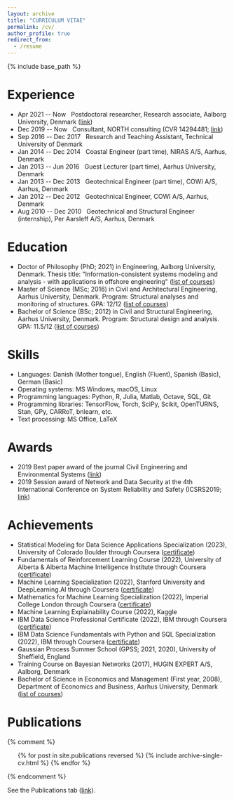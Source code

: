 ```yaml
---
layout: archive
title: "CURRICULUM VITAE"
permalink: /cv/
author_profile: true
redirect_from:
  - /resume
---
```


{% include base_path %}

Experience
====
* Apr 2021 -- Now &nbsp; Postdoctoral researcher, Research associate, Aalborg University, Denmark ([link](https://www.en.build.aau.dk/research/cecm/))
* Dec 2019 -- Now &nbsp; Consultant, NORTH consulting (CVR 14294481; [link](https://north-consulting.dk/))
* Sep 2016 -- Dec 2017 &nbsp; Research and Teaching Assistant, Technical University of Denmark
* Jan 2014 -- Dec 2014 &nbsp; Coastal Engineer (part time), NIRAS A/S, Aarhus, Denmark
* Jan 2013 -- Jun 2016 &nbsp; Guest Lecturer (part time), Aarhus University, Denmark
* Jan 2013 -- Dec 2013 &nbsp; Geotechnical Engineer (part time), COWI A/S, Aarhus, Denmark
* Jan 2012 -- Dec 2012 &nbsp; Geotechnical Engineer, COWI A/S, Aarhus, Denmark
* Aug 2010 -- Dec 2010 &nbsp; Geotechnical and Structural Engineer (internship), Per Aarsleff A/S, Aarhus, Denmark

Education
====
* Doctor of Philosophy (PhD; 2021) in Engineering, Aalborg University, Denmark. Thesis title: "Information-consistent systems modeling and analysis - with applications in offshore engineering" ([list of courses](https://nbviewer.jupyter.org/github/SebastianGlavind/SebastianGlavind.github.io/blob/master/files/ListOfCourses_PhDMScBSc.ipynb))
* Master of Science (MSc; 2016) in Civil and Architectural Engineering, Aarhus University, Denmark. Program: Structural analyses and monitoring of structures. GPA: 12/12 ([list of courses](https://nbviewer.jupyter.org/github/SebastianGlavind/SebastianGlavind.github.io/blob/master/files/ListOfCourses_PhDMScBSc.ipynb)) 
* Bachelor of Science (BSc; 2012) in Civil and Structural Engineering, Aarhus University, Denmark. Program: Structural design and analysis. GPA: 11.5/12 ([list of courses](https://nbviewer.jupyter.org/github/SebastianGlavind/SebastianGlavind.github.io/blob/master/files/ListOfCourses_PhDMScBSc.ipynb))

Skills
====
* Languages:
  Danish (Mother tongue), English (Fluent), Spanish (Basic), German (Basic)
* Operating systems:
  MS Windows, macOS, Linux 
* Programming languages:
  Python, R, Julia, Matlab, Octave, SQL, Git
* Programming libraries:
  TensorFlow, Torch, SciPy, Scikit, OpenTURNS, Stan, GPy, CARRoT, bnlearn, etc.
* Text processing: 
  MS Office, LaTeX

Awards
====
* 2019 Best paper award of the journal Civil Engineering and Environmental Systems ([link](https://think.taylorandfrancis.com/journal-prize-civil-engineering-and-environmental-systems-best-paper-award/))
* 2019 Session award of Network and Data Security at the 4th International Conference on System Reliability and Safety (ICSRS2019; [link](http://www.icsrs.org/icsrs19.html))

Achievements
====
* Statistical Modeling for Data Science Applications Specialization (2023), University of Colorado Boulder through Coursera ([certificate](https://coursera.org/share/064ea3e910d4c18d0ba62e61ffdd44f9))
* Fundamentals of Reinforcement Learning Course (2022), University of Alberta & Alberta Machine Intelligence Institute through Coursera ([certificate](https://coursera.org/share/41437f45d302c0fd0c2e6976f6ba6e35))
* Machine Learning Specialization (2022), Stanford University and DeepLearning.AI through Coursera ([certificate](https://coursera.org/share/221d4e8d0b2075e28d11c61fdeafb49e))
* Mathematics for Machine Learning Specialization (2022), Imperial College London through Coursera ([certificate](https://coursera.org/share/d026e453d4156fa8db4b49c683968191))
* Machine Learning Explainability Course (2022), Kaggle
* IBM Data Science Professional Certificate (2022), IBM through Coursera ([certificate](https://www.credly.com/badges/e083881c-fa68-4228-b83a-e7f9bafb8d1f/public_url))
* IBM Data Science Fundamentals with Python and SQL Specialization (2022), IBM through Coursera ([certificate](https://www.credly.com/badges/2c9e548e-0d5e-4ec4-8504-51d1ced03b14/public_url)) 
* Gaussian Process Summer School (GPSS; 2021, 2020), University of Sheffield, England
* Training Course on Bayesian Networks (2017), HUGIN EXPERT A/S, Aalborg, Denmark
* Bachelor of Science in Economics and Management (First year, 2008), Department of Economics and Business, Aarhus University, Denmark ([list of courses](https://nbviewer.jupyter.org/github/SebastianGlavind/SebastianGlavind.github.io/blob/master/files/ListOfCourses_PhDMScBSc.ipynb))

Publications
====
{% comment %}
  <ul>{% for post in site.publications reversed %}
    {% include archive-single-cv.html %}
  {% endfor %}</ul>
{% endcomment %}

See the Publications tab ([link](https://sebastianglavind.github.io/publications/)).
